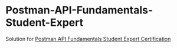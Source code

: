 # Postman-API-Fundamentals-Student-Expert
Solution for [Postman API Fundamentals Student Expert Certification](https://academy.postman.com/path/postman-api-fundamentals-student-expert)

